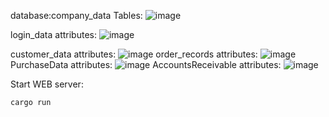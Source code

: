database:company_data
Tables:
![image](https://github.com/Imonanoko/database_project/assets/99231417/52141dee-2879-4b76-ba6d-c0671d8b48fc)

login_data attributes:
![image](https://github.com/Imonanoko/database_project/assets/99231417/e9883126-64c5-49cd-bf91-b412b12063c8)

customer_data attributes:
![image](https://github.com/Imonanoko/database_project/assets/99231417/d42ac275-a914-404a-bd92-d438abe0eef1)
order_records attributes:
![image](https://github.com/Imonanoko/database_project/assets/99231417/8fd7e4f9-323c-4a9a-b32c-2de244c3ce73)
PurchaseData attributes:
![image](https://github.com/Imonanoko/database_project/assets/99231417/45884a4d-2181-44b6-86b9-1c60f151c0fe)
AccountsReceivable attributes:
![image](https://github.com/Imonanoko/database_project/assets/99231417/c62fe7fd-5b35-4592-9cf8-79e6586f407e)

Start WEB server:
```
cargo run
```
